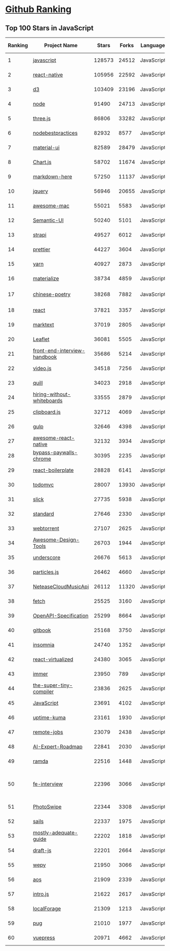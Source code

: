 [Github Ranking](../README.md)
==========

## Top 100 Stars in JavaScript

| Ranking | Project Name | Stars | Forks | Language | Open Issues | Description | Last Commit |
| ------- | ------------ | ----- | ----- | -------- | ----------- | ----------- | ----------- |
| 1 | [javascript](https://github.com/airbnb/javascript) | 128573 | 24512 | JavaScript | 91 | JavaScript Style Guide | 2022-11-13T23:32:42Z |
| 2 | [react-native](https://github.com/facebook/react-native) | 105956 | 22592 | JavaScript | 1993 | A framework for building native applications using React | 2022-11-14T00:40:42Z |
| 3 | [d3](https://github.com/d3/d3) | 103409 | 23196 | JavaScript | 3 | Bring data to life with SVG, Canvas and HTML. :bar_chart::chart_with_upwards_trend::tada: | 2022-07-09T14:42:14Z |
| 4 | [node](https://github.com/nodejs/node) | 91490 | 24713 | JavaScript | 1325 | Node.js JavaScript runtime :sparkles::turtle::rocket::sparkles: | 2022-11-14T01:44:31Z |
| 5 | [three.js](https://github.com/mrdoob/three.js) | 86806 | 33282 | JavaScript | 366 | JavaScript 3D Library. | 2022-11-14T02:58:15Z |
| 6 | [nodebestpractices](https://github.com/goldbergyoni/nodebestpractices) | 82932 | 8577 | JavaScript | 21 | :white_check_mark:  The Node.js best practices list (November 2022) | 2022-11-12T17:01:52Z |
| 7 | [material-ui](https://github.com/mui/material-ui) | 82589 | 28479 | JavaScript | 1102 | MUI Core: Ready-to-use foundational React components, free forever. It includes Material UI, which implements Google's Material Design. | 2022-11-13T13:27:59Z |
| 8 | [Chart.js](https://github.com/chartjs/Chart.js) | 58702 | 11674 | JavaScript | 157 | Simple HTML5 Charts using the <canvas> tag | 2022-11-13T21:02:48Z |
| 9 | [markdown-here](https://github.com/adam-p/markdown-here) | 57250 | 11137 | JavaScript | 291 | Google Chrome, Firefox, and Thunderbird extension that lets you write email in Markdown and render it before sending. | 2022-11-12T09:10:54Z |
| 10 | [jquery](https://github.com/jquery/jquery) | 56946 | 20655 | JavaScript | 73 | jQuery JavaScript Library | 2022-11-01T19:59:58Z |
| 11 | [awesome-mac](https://github.com/jaywcjlove/awesome-mac) | 55021 | 5583 | JavaScript | 86 |  Now we have become very big, Different from the original idea. Collect premium software in various categories. | 2022-11-13T05:06:20Z |
| 12 | [Semantic-UI](https://github.com/Semantic-Org/Semantic-UI) | 50240 | 5101 | JavaScript | 949 | Semantic is a UI component framework based around useful principles from natural language. | 2022-10-06T20:02:44Z |
| 13 | [strapi](https://github.com/strapi/strapi) | 49527 | 6012 | JavaScript | 313 | 🚀 Strapi is the leading open-source headless CMS. It’s 100% JavaScript, fully customizable and developer-first. | 2022-11-13T13:55:43Z |
| 14 | [prettier](https://github.com/prettier/prettier) | 44227 | 3604 | JavaScript | 900 | Prettier is an opinionated code formatter. | 2022-11-13T16:18:12Z |
| 15 | [yarn](https://github.com/yarnpkg/yarn) | 40927 | 2873 | JavaScript | 1804 | The 1.x line is frozen - features and bugfixes now happen on https://github.com/yarnpkg/berry | 2022-11-04T21:17:14Z |
| 16 | [materialize](https://github.com/Dogfalo/materialize) | 38734 | 4859 | JavaScript | 623 | Materialize, a CSS Framework based on Material Design | 2022-11-05T20:00:05Z |
| 17 | [chinese-poetry](https://github.com/chinese-poetry/chinese-poetry) | 38268 | 7882 | JavaScript | 83 | The most comprehensive database of Chinese poetry 🧶最全中华古诗词数据库,  唐宋两朝近一万四千古诗人,  接近5.5万首唐诗加26万宋诗.  两宋时期1564位词人，21050首词。 | 2022-10-28T02:30:23Z |
| 18 | [react](https://github.com/typescript-cheatsheets/react) | 37821 | 3357 | JavaScript | 2 | Cheatsheets for experienced React developers getting started with TypeScript | 2022-11-03T06:52:45Z |
| 19 | [marktext](https://github.com/marktext/marktext) | 37019 | 2805 | JavaScript | 884 | 📝A simple and elegant markdown editor, available for Linux, macOS and Windows. | 2022-10-25T17:31:19Z |
| 20 | [Leaflet](https://github.com/Leaflet/Leaflet) | 36081 | 5505 | JavaScript | 354 | 🍃 JavaScript library for mobile-friendly interactive maps 🇺🇦 | 2022-11-10T18:06:45Z |
| 21 | [front-end-interview-handbook](https://github.com/yangshun/front-end-interview-handbook) | 35686 | 5214 | JavaScript | 12 | ⚡️ Front End interview preparation materials for busy engineers | 2022-10-17T10:55:19Z |
| 22 | [video.js](https://github.com/videojs/video.js) | 34518 | 7256 | JavaScript | 349 | Video.js - open source HTML5 video player | 2022-11-08T14:18:10Z |
| 23 | [quill](https://github.com/quilljs/quill) | 34023 | 2918 | JavaScript | 1215 | Quill is a modern WYSIWYG editor built for compatibility and extensibility. | 2022-11-06T13:24:43Z |
| 24 | [hiring-without-whiteboards](https://github.com/poteto/hiring-without-whiteboards) | 33555 | 2879 | JavaScript | 0 | ⭐️  Companies that don't have a broken hiring process | 2022-11-03T08:01:01Z |
| 25 | [clipboard.js](https://github.com/zenorocha/clipboard.js) | 32712 | 4069 | JavaScript | 4 | :scissors: Modern copy to clipboard. No Flash. Just 3kb gzipped :clipboard: | 2022-11-13T11:52:22Z |
| 26 | [gulp](https://github.com/gulpjs/gulp) | 32646 | 4398 | JavaScript | 24 | A toolkit to automate & enhance your workflow | 2022-09-19T23:32:57Z |
| 27 | [awesome-react-native](https://github.com/jondot/awesome-react-native) | 32132 | 3934 | JavaScript | 32 | Awesome React Native components, news, tools, and learning material! | 2022-11-11T13:21:11Z |
| 28 | [bypass-paywalls-chrome](https://github.com/iamadamdev/bypass-paywalls-chrome) | 30395 | 2235 | JavaScript | 0 | Bypass Paywalls web browser extension for Chrome and Firefox. | 2022-10-31T17:19:37Z |
| 29 | [react-boilerplate](https://github.com/react-boilerplate/react-boilerplate) | 28828 | 6141 | JavaScript | 60 | :fire: A highly scalable, offline-first foundation with the best developer experience and a focus on performance and best practices. | 2022-11-12T16:13:24Z |
| 30 | [todomvc](https://github.com/tastejs/todomvc) | 28007 | 13930 | JavaScript | 133 | Helping you select an MV* framework - Todo apps for React.js, Ember.js, Angular, and many more | 2022-09-15T13:44:49Z |
| 31 | [slick](https://github.com/kenwheeler/slick) | 27735 | 5938 | JavaScript | 1148 | the last carousel you'll ever need | 2022-08-31T11:15:05Z |
| 32 | [standard](https://github.com/standard/standard) | 27646 | 2330 | JavaScript | 78 | 🌟 JavaScript Style Guide, with linter & automatic code fixer | 2022-11-10T12:02:22Z |
| 33 | [webtorrent](https://github.com/webtorrent/webtorrent) | 27107 | 2625 | JavaScript | 103 | ⚡️ Streaming torrent client for the web | 2022-11-13T13:11:59Z |
| 34 | [Awesome-Design-Tools](https://github.com/goabstract/Awesome-Design-Tools) | 26703 | 1944 | JavaScript | 4 | The best design tools and plugins for everything 👉 | 2022-10-17T13:23:43Z |
| 35 | [underscore](https://github.com/jashkenas/underscore) | 26676 | 5613 | JavaScript | 30 | JavaScript's utility _ belt | 2022-11-13T02:10:09Z |
| 36 | [particles.js](https://github.com/VincentGarreau/particles.js) | 26462 | 4660 | JavaScript | 291 | A lightweight JavaScript library for creating particles | 2022-10-20T15:19:56Z |
| 37 | [NeteaseCloudMusicApi](https://github.com/Binaryify/NeteaseCloudMusicApi) | 26112 | 11320 | JavaScript | 82 | 网易云音乐 Node.js API service | 2022-11-11T09:30:59Z |
| 38 | [fetch](https://github.com/github/fetch) | 25525 | 3160 | JavaScript | 33 | A window.fetch JavaScript polyfill. | 2022-11-11T19:55:05Z |
| 39 | [OpenAPI-Specification](https://github.com/OAI/OpenAPI-Specification) | 25299 | 8664 | JavaScript | 514 | The OpenAPI Specification Repository | 2022-11-04T14:36:10Z |
| 40 | [gitbook](https://github.com/GitbookIO/gitbook) | 25168 | 3750 | JavaScript | 0 | 📝 Modern documentation format and toolchain using Git and Markdown | 2022-10-13T09:52:57Z |
| 41 | [insomnia](https://github.com/Kong/insomnia) | 24740 | 1352 | JavaScript | 419 | The open-source, cross-platform API client for GraphQL, REST, WebSockets and gRPC. | 2022-11-13T01:17:38Z |
| 42 | [react-virtualized](https://github.com/bvaughn/react-virtualized) | 24380 | 3065 | JavaScript | 430 | React components for efficiently rendering large lists and tabular data | 2022-10-07T07:02:29Z |
| 43 | [immer](https://github.com/immerjs/immer) | 23950 | 789 | JavaScript | 26 | Create the next immutable state by mutating the current one | 2022-11-02T04:05:19Z |
| 44 | [the-super-tiny-compiler](https://github.com/jamiebuilds/the-super-tiny-compiler) | 23836 | 2625 | JavaScript | 0 | :snowman: Possibly the smallest compiler ever | 2022-06-02T11:58:54Z |
| 45 | [JavaScript](https://github.com/TheAlgorithms/JavaScript) | 23691 | 4102 | JavaScript | 4 | Algorithms and Data Structures implemented in JavaScript for beginners, following best practices. | 2022-11-13T17:41:54Z |
| 46 | [uptime-kuma](https://github.com/louislam/uptime-kuma) | 23161 | 1930 | JavaScript | 613 | A fancy self-hosted monitoring tool | 2022-11-12T14:18:12Z |
| 47 | [remote-jobs](https://github.com/remoteintech/remote-jobs) | 23079 | 2438 | JavaScript | 9 | A list of semi to fully remote-friendly companies (jobs) in tech. | 2022-11-09T16:26:40Z |
| 48 | [AI-Expert-Roadmap](https://github.com/AMAI-GmbH/AI-Expert-Roadmap) | 22841 | 2030 | JavaScript | 9 | Roadmap to becoming an Artificial Intelligence Expert in 2022 | 2022-02-10T12:36:46Z |
| 49 | [ramda](https://github.com/ramda/ramda) | 22516 | 1448 | JavaScript | 121 | :ram: Practical functional Javascript | 2022-11-08T22:08:03Z |
| 50 | [fe-interview](https://github.com/haizlin/fe-interview) | 22396 | 3066 | JavaScript | 5178 | 前端面试每日 3+1，以面试题来驱动学习，提倡每日学习与思考，每天进步一点！每天早上5点纯手工发布面试题（死磕自己，愉悦大家），6000+道前端面试题全面覆盖，HTML/CSS/JavaScript/Vue/React/Nodejs/TypeScript/ECMAScritpt/Webpack/Jquery/小程序/软技能…… | 2022-11-13T20:49:13Z |
| 51 | [PhotoSwipe](https://github.com/dimsemenov/PhotoSwipe) | 22344 | 3308 | JavaScript | 582 | JavaScript image gallery for mobile and desktop, modular, framework independent | 2022-10-25T08:38:03Z |
| 52 | [sails](https://github.com/balderdashy/sails) | 22337 | 1975 | JavaScript | 484 | Realtime MVC Framework for Node.js | 2022-10-17T00:03:49Z |
| 53 | [mostly-adequate-guide](https://github.com/MostlyAdequate/mostly-adequate-guide) | 22202 | 1818 | JavaScript | 68 | Mostly adequate guide to FP (in javascript) | 2022-05-10T13:24:43Z |
| 54 | [draft-js](https://github.com/facebook/draft-js) | 22201 | 2664 | JavaScript | 796 | A React framework for building text editors. | 2022-11-08T01:34:25Z |
| 55 | [wepy](https://github.com/Tencent/wepy) | 21950 | 3066 | JavaScript | 352 | 小程序组件化开发框架 | 2022-11-13T21:52:01Z |
| 56 | [aos](https://github.com/michalsnik/aos) | 21909 | 2339 | JavaScript | 286 | Animate on scroll library | 2022-09-13T03:27:34Z |
| 57 | [intro.js](https://github.com/usablica/intro.js) | 21622 | 2617 | JavaScript | 41 | Lightweight, user-friendly onboarding tour library | 2022-11-10T13:01:04Z |
| 58 | [localForage](https://github.com/localForage/localForage) | 21309 | 1213 | JavaScript | 193 | 💾 Offline storage, improved. Wraps IndexedDB, WebSQL, or localStorage using a simple but powerful API. | 2022-10-05T15:39:47Z |
| 59 | [pug](https://github.com/pugjs/pug) | 21010 | 1977 | JavaScript | 273 | Pug – robust, elegant, feature rich template engine for Node.js | 2022-07-21T17:03:11Z |
| 60 | [vuepress](https://github.com/vuejs/vuepress) | 20971 | 4662 | JavaScript | 474 | 📝 Minimalistic Vue-powered static site generator | 2022-11-13T11:59:02Z |

